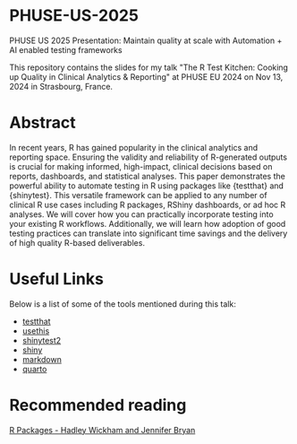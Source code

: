 # PHUSE-US-2025
PHUSE US 2025 Presentation: Maintain quality at scale with Automation + AI enabled testing frameworks

This repository contains the slides for my talk "The R Test Kitchen: Cooking up Quality in Clinical Analytics &amp; Reporting" at PHUSE EU 2024 on Nov 13, 2024 in Strasbourg, France.

# Abstract
In recent years, R has gained popularity in the clinical analytics and reporting space. Ensuring the validity and reliability of R-generated outputs is crucial for making informed, high-impact, clinical decisions based on reports, dashboards, and statistical analyses. This paper demonstrates the powerful ability to automate testing in R using packages like {testthat} and {shinytest}. This versatile framework can be applied to any number of clinical R use cases including R packages, RShiny dashboards, or ad hoc R analyses. We will cover how you can practically incorporate testing into your existing R workflows. Additionally, we will learn how adoption of good testing practices can translate into significant time savings and the delivery of high quality R-based deliverables.

# Useful Links
Below is a list of some of the tools mentioned during this talk:

 - [testthat](https://www.mockaroo.com/](https://journal.r-project.org/archive/2011-1/RJournal_2011-1_Wickham.pdf))
 - [usethis](https://usethis.r-lib.org)
 - [shinytest2](https://rstudio.github.io/shinytest2/)
 - [shiny](https://github.com/rstudio/shiny)
 - [markdown](https://CRAN.R-project.org/package=markdown)
 - [quarto](https://CRAN.R-project.org/package=quarto)

# Recommended reading

[R Packages - Hadley Wickham and Jennifer Bryan](https://r-pkgs.org/)


